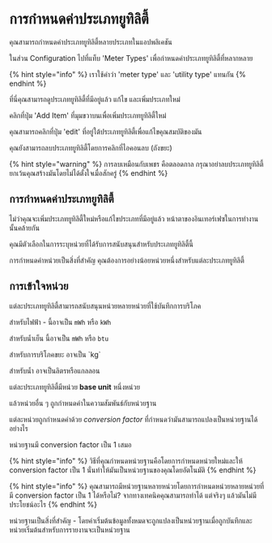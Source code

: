 # การกำหนดค่าประเภทยูทิลิตี้

คุณสามารถกำหนดค่าประเภทยูทิลิตี้หลายประเภทในแอปพลิเคชัน

ในส่วน Configuration ไปที่แท็บ 'Meter Types' เพื่อกำหนดค่าประเภทยูทิลิตี้ที่หลากหลาย

{% hint style="info" %}
เราใช้คำว่า 'meter type' และ 'utility type' แทนกัน
{% endhint %}

ที่นี่คุณสามารถดูประเภทยูทิลิตี้ที่มีอยู่แล้ว แก้ไข และเพิ่มประเภทใหม่

คลิกที่ปุ่ม 'Add Item' ที่มุมขวาบนเพื่อเพิ่มประเภทยูทิลิตี้ใหม่

คุณสามารถคลิกที่ปุ่ม 'edit' ที่อยู่ใต้ประเภทยูทิลิตี้เพื่อแก้ไขคุณสมบัติของมัน

คุณยังสามารถลบประเภทยูทิลิตี้โดยการคลิกที่ไอคอนลบ (ถังขยะ)

{% hint style="warning" %}
การลบเหมือนกับเพชร คือตลอดกาล กรุณาอย่าลบประเภทยูทิลิตี้ ยกเว้นคุณสร้างมันโดยไม่ได้ตั้งใจเมื่อสักครู่
{% endhint %}



## การกำหนดค่าประเภทยูทิลิตี้

ไม่ว่าคุณจะเพิ่มประเภทยูทิลิตี้ใหม่หรือแก้ไขประเภทที่มีอยู่แล้ว หน้าตาของอินเทอร์เฟซในการทำงานนั้นคล้ายกัน

คุณมีตัวเลือกในการระบุหน่วยที่ได้รับการสนับสนุนสำหรับประเภทยูทิลิตี้นี้

การกำหนดค่าหน่วยเป็นสิ่งที่สำคัญ คุณต้องการอย่างน้อยหน่วยหนึ่งสำหรับแต่ละประเภทยูทิลิตี้



## การเข้าใจหน่วย

แต่ละประเภทยูทิลิตี้สามารถสนับสนุนหน่วยหลายหน่วยที่ใช้บันทึกการบริโภค

สำหรับไฟฟ้า - นี้อาจเป็น `mWh` หรือ `kWh`

สำหรับน้ำเย็น นี้อาจเป็น `mWh` หรือ `btu`

สำหรับการบริโภคขยะ อาจเป็น \`kg\`

สำหรับน้ำ อาจเป็นลิตรหรือแกลลอน

แต่ละประเภทยูทิลิตี้มีหน่วย **base unit** หนึ่งหน่วย

แล้วหน่วยอื่น ๆ ถูกกำหนดค่าในความสัมพันธ์กับหน่วยฐาน

แต่ละหน่วยถูกกำหนดค่าด้วย _conversion factor_ ที่กำหนดว่ามันสามารถแปลงเป็นหน่วยฐานได้อย่างไร

หน่วยฐานมี conversion factor เป็น 1 เสมอ

{% hint style="info" %}
วิธีที่คุณกำหนดหน่วยฐานคือโดยการกำหนดหน่วยใหม่และให้ conversion factor เป็น 1 นั่นทำให้มันเป็นหน่วยฐานของคุณโดยอัตโนมัติ
{% endhint %}

{% hint style="info" %}
คุณสามารถมีหน่วยฐานหลายหน่วยโดยการกำหนดหน่วยหลายหน่วยที่มี conversion factor เป็น 1 ได้หรือไม่? จากทางเทคนิคคุณสามารถทำได้ แต่จริงๆ แล้วมันไม่มีประโยชน์อะไร
{% endhint %}



หน่วยฐานเป็นสิ่งที่สำคัญ - โดยค่าเริ่มต้นข้อมูลทั้งหมดจะถูกแปลงเป็นหน่วยฐานเมื่อถูกบันทึกและหน่วยเริ่มต้นสำหรับการรายงานจะเป็นหน่วยฐาน